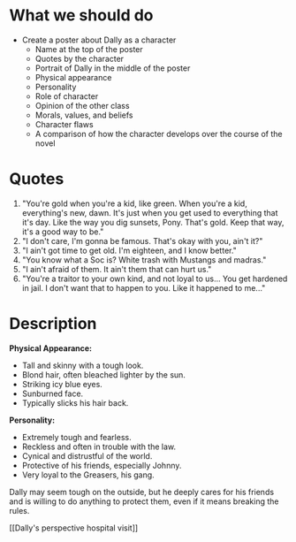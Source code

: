 # What we should do
- Create a poster about Dally as a character
	- Name at the top of the poster
	- Quotes by the character
	- Portrait of Dally in the middle of the poster
	- Physical appearance
	- Personality
	- Role of character
	- Opinion of the other class
	- Morals, values, and beliefs
	- Character flaws
	- A comparison of how the character develops over the course of the novel

# Quotes
1. "You're gold when you're a kid, like green. When you're a kid, everything's new, dawn. It's just when you get used to everything that it's day. Like the way you dig sunsets, Pony. That's gold. Keep that way, it's a good way to be."
2. "I don't care, I'm gonna be famous. That's okay with you, ain't it?"
3. "I ain't got time to get old. I'm eighteen, and I know better."
4. "You know what a Soc is? White trash with Mustangs and madras."
5. "I ain't afraid of them. It ain't them that can hurt us."
6. "You're a traitor to your own kind, and not loyal to us... You get hardened in jail. I don't want that to happen to you. Like it happened to me..."

# Description
**Physical Appearance:**

- Tall and skinny with a tough look.
- Blond hair, often bleached lighter by the sun.
- Striking icy blue eyes.
- Sunburned face.
- Typically slicks his hair back.

**Personality:**

- Extremely tough and fearless.
- Reckless and often in trouble with the law.
- Cynical and distrustful of the world.
- Protective of his friends, especially Johnny.
- Very loyal to the Greasers, his gang.

Dally may seem tough on the outside, but he deeply cares for his friends and is willing to do anything to protect them, even if it means breaking the rules.

[[Dally's perspective hospital visit]]